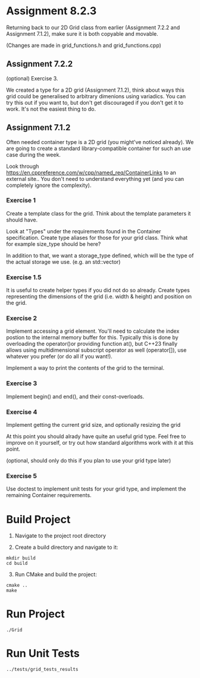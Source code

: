 # Assignment 8.2.3

Returning back to our 2D Grid class from earlier (Assignment 7.2.2 and Assignment 7.1.2), make sure it is both copyable and movable.

(Changes are made in grid_functions.h and grid_functions.cpp)

## Assignment 7.2.2

(optional) Exercise 3.

We created a type for a 2D grid (Assignment 7.1.2), think about ways this grid could be generalised to arbitrary dimenions using variadics.  You can try this out if you want to, but don't get discouraged if you don't get it to work.  It's not the easiest thing to do.

## Assignment 7.1.2

Often needed container type is a 2D grid (you might've noticed already).  We are going
to create a standard library-compatible container for such an use case during the week.

Look through https://en.cppreference.com/w/cpp/named_req/ContainerLinks to an external site..  You don't
need to understand everything yet (and you can completely ignore the complexity).

### Exercise 1

Create a template class for the grid.  Think about the template parameters it should have.

Look at "Types" under the requirements found in the Container specification.  Create type
aliases for those for your grid class.  Think what for example size_type should be here?

In addition to that, we want a storage_type defined, which will be the type of the actual
storage we use. (e.g. an std::vector)

### Exercise 1.5

It is useful to create helper types if you did not do so already.  Create types representing
the dimensions of the grid (i.e. width & height) and position on the grid.

### Exercise 2

Implement accessing a grid element.  You'll need to calculate the index postion to the
internal memory buffer for this.  Typically this is done by overloading the operator()or
providing function at(), but C++23 finally allows using multidimensional subscript operator
as well (operator[]), use whatever you prefer (or do all if you want!).

Implement a way to print the contents of the grid to the terminal.

### Exercise 3

Implement begin() and end(),  and their const-overloads.

### Exercise 4

Implement getting the current grid size, and optionally resizing the grid

At this point you should alrady have quite an useful grid type.  Feel
free to improve on it yourself, or try out how standard algorithms work
with it at this point.

(optional, should only do this if you plan to use your grid type later)
### Exercise 5

Use doctest to implement unit tests for your grid type, and implement
the remaining Container requirements.

# Build Project

1. Navigate to the project root directory

2. Create a build directory and navigate to it:

```shell
mkdir build
cd build
```

3. Run CMake and build the project:

```shell
cmake ..
make
```

# Run Project

```shell 
./Grid
```

# Run Unit Tests

```shell
../tests/grid_tests_results
```

